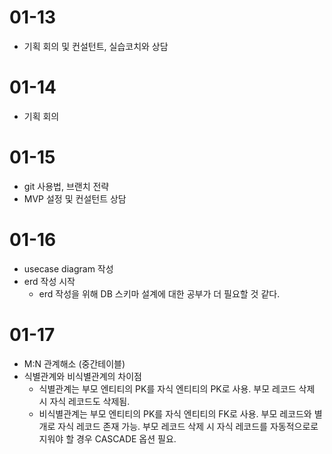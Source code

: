 # 01-13
- 기획 회의 및 컨설턴트, 실습코치와 상담

# 01-14
- 기획 회의

# 01-15
- git 사용법, 브랜치 전략
- MVP 설정 및 컨설턴트 상담

# 01-16
- usecase diagram 작성
- erd 작성 시작
  - erd 작성을 위해 DB 스키마 설계에 대한 공부가 더 필요할 것 같다.

# 01-17
- M:N 관계해소 (중간테이블)
- 식별관계와 비식별관계의 차이점
  - 식별관계는 부모 엔티티의 PK를 자식 엔티티의 PK로 사용. 부모 레코드 삭제 시 자식 레코드도 삭제됨.
  - 비식별관계는 부모 엔티티의 PK를 자식 엔티티의 FK로 사용. 부모 레코드와 별개로 자식 레코드 존재 가능. 부모 레코드 삭제 시 자식 레코드를 자동적으로로 지워야 할 경우 CASCADE 옵션 필요.